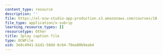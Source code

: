 ```yaml
---
content_type: resource
description: ''
file: https://ol-ocw-studio-app-production.s3.amazonaws.com/courses/18-06sc-linear-algebra-fall-2011/3e8c4941b1d158dd8c6479ea80b9eab4_VqP2tREMvt0.vtt
file_type: application/x-subrip
learning_resource_types: []
resourcetype: Other
title: 3play caption file
type: OCWFile
uid: 3e8c4941-b1d1-58dd-8c64-79ea80b9eab4
---
```

